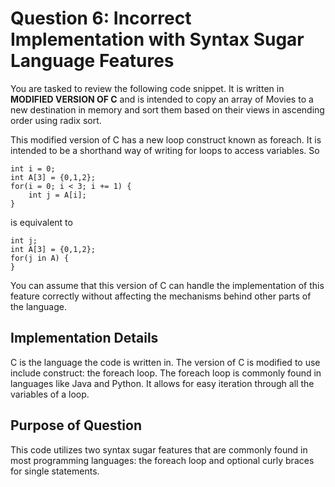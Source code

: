 # Question 6: **Incorrect** Implementation with **Syntax Sugar Language Features**
You are tasked to review the following code snippet. It is written in **MODIFIED VERSION OF C** and is intended to copy an array of Movies to a new destination in memory and sort them based on their views in ascending order using radix sort.

This modified version of C has a new loop construct known as foreach. It is intended to be a shorthand way of writing for loops to access variables.
So 
```
int i = 0;
int A[3] = {0,1,2};
for(i = 0; i < 3; i += 1) {
    int j = A[i];
}
```
is equivalent to
```
int j;
int A[3] = {0,1,2};
for(j in A) {
}
```
You can assume that this version of C can handle the implementation of this feature correctly without affecting the mechanisms behind other parts of the language. 
## Implementation Details
C is the language the code is written in. The version of C is modified to use include construct: the foreach loop. The foreach loop is commonly found in languages like Java and Python. It allows for easy iteration through all the variables of a loop.
## Purpose of Question
This code utilizes two syntax sugar features that are commonly found in most programming languages: the foreach loop and optional curly braces for single statements.
